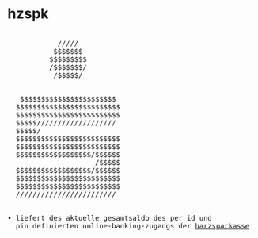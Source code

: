 # hzspk
<pre>

            /////           
           $$$$$$$          
          $$$$$$$$$         
          /$$$$$$$/         
           /$$$$$/          
                            
                            
   $$$$$$$$$$$$$$$$$$$$$$$  
  $$$$$$$$$$$$$$$$$$$$$$$$$ 
  $$$$$$$$$$$$$$$$$$$$$$$$$ 
  $$$$$///////////////////                    
  $$$$$/                    
  $$$$$$$$$$$$$$$$$$$$$$$$$ 
  $$$$$$$$$$$$$$$$$$$$$$$$$ 
  $$$$$$$$$$$$$$$$$$/$$$$$$ 
                     /$$$$$ 
  $$$$$$$$$$$$$$$$$$/$$$$$$ 
  $$$$$$$$$$$$$$$$$$$$$$$$$ 
  $$$$$$$$$$$$$$$$$$$$$$$$$ 
  ////////////////////////   


&bull; liefert des aktuelle gesamtsaldo des per id und
  pin definierten online-banking-zugangs der <a href="https://www.harzsparkasse.de/" target="_blank">harzsparkasse</a>
       
</pre>
